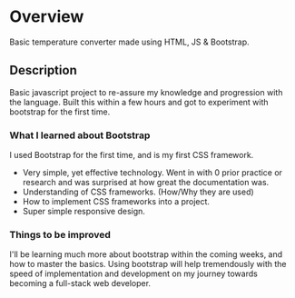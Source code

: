 # Overview
Basic temperature converter made using HTML, JS & Bootstrap.

## Description
Basic javascript project to re-assure my knowledge and progression with the language. Built this within a few hours and got to experiment with bootstrap for the first time.

### What I learned about Bootstrap
I used Bootstrap for the first time, and is my first CSS framework. 
* Very simple, yet effective technology. Went in with 0 prior practice or research and was surprised at how great the documentation was.
* Understanding of CSS frameworks. (How/Why they are used)
* How to implement CSS frameworks into a project.
* Super simple responsive design.

### Things to be improved
I'll be learning much more about bootstrap within the coming weeks, and how to master the basics. Using bootstrap will help tremendously with the speed of implementation and development on my journey towards becoming a full-stack web developer.
